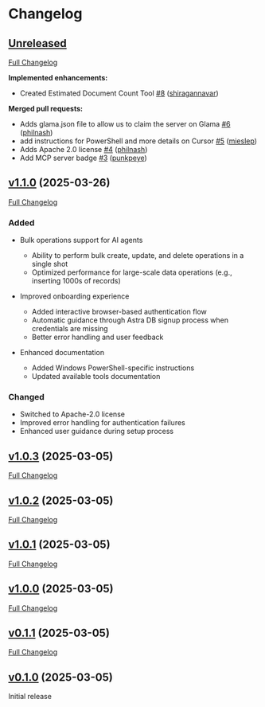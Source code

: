 # Changelog

## [Unreleased](https://github.com/datastax/astra-db-mcp/tree/HEAD)

[Full Changelog](https://github.com/datastax/astra-db-mcp/compare/v1.1.0...HEAD)

**Implemented enhancements:**

- Created Estimated Document Count Tool [\#8](https://github.com/datastax/astra-db-mcp/pull/8) ([shiragannavar](https://github.com/shiragannavar))

**Merged pull requests:**

- Adds glama.json file to allow us to claim the server on Glama [\#6](https://github.com/datastax/astra-db-mcp/pull/6) ([philnash](https://github.com/philnash))
- add instructions for PowerShell and more details on Cursor [\#5](https://github.com/datastax/astra-db-mcp/pull/5) ([mieslep](https://github.com/mieslep))
- Adds Apache 2.0 license [\#4](https://github.com/datastax/astra-db-mcp/pull/4) ([philnash](https://github.com/philnash))
- Add MCP server badge [\#3](https://github.com/datastax/astra-db-mcp/pull/3) ([punkpeye](https://github.com/punkpeye))

## [v1.1.0](https://github.com/datastax/astra-db-mcp/tree/v1.1.0) (2025-03-26)

[Full Changelog](https://github.com/datastax/astra-db-mcp/compare/v1.0.3...v1.1.0)

### Added
- Bulk operations support for AI agents
  - Ability to perform bulk create, update, and delete operations in a single shot
  - Optimized performance for large-scale data operations (e.g., inserting 1000s of records)
- Improved onboarding experience
  - Added interactive browser-based authentication flow
  - Automatic guidance through Astra DB signup process when credentials are missing
  - Better error handling and user feedback

- Enhanced documentation
  - Added Windows PowerShell-specific instructions
  - Updated available tools documentation

### Changed

- Switched to Apache-2.0 license
- Improved error handling for authentication failures
- Enhanced user guidance during setup process

## [v1.0.3](https://github.com/datastax/astra-db-mcp/tree/v1.0.3) (2025-03-05)

[Full Changelog](https://github.com/datastax/astra-db-mcp/compare/v1.0.2...v1.0.3)

## [v1.0.2](https://github.com/datastax/astra-db-mcp/tree/v1.0.2) (2025-03-05)

[Full Changelog](https://github.com/datastax/astra-db-mcp/compare/v1.0.1...v1.0.2)

## [v1.0.1](https://github.com/datastax/astra-db-mcp/tree/v1.0.1) (2025-03-05)

[Full Changelog](https://github.com/datastax/astra-db-mcp/compare/v1.0.0...v1.0.1)

## [v1.0.0](https://github.com/datastax/astra-db-mcp/tree/v1.0.0) (2025-03-05)

[Full Changelog](https://github.com/datastax/astra-db-mcp/compare/v0.1.1...v1.0.0)

## [v0.1.1](https://github.com/datastax/astra-db-mcp/tree/v0.1.1) (2025-03-05)

[Full Changelog](https://github.com/datastax/astra-db-mcp/compare/v0.1.0...v0.1.1)

## [v0.1.0](https://github.com/datastax/astra-db-mcp/releases/tag/v0.1.0) (2025-03-05)
Initial release